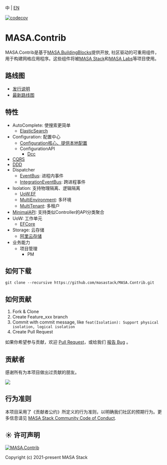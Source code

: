 ﻿中 | [EN](README.md)

[![codecov](https://codecov.io/gh/masastack/MASA.Contrib/branch/main/graph/badge.svg?token=87TPNHUHW2)](https://codecov.io/gh/masastack/MASA.Contrib)

# MASA.Contrib

MASA.Contrib是基于[MASA.BuildingBlocks](https://github.com/masastack/MASA.BuildingBlocks)提供开放, 社区驱动的可重用组件，用于构建网格应用程序。这些组件将被[MASA Stack](https://github.com/masastack)和[MASA Labs](https://github.com/masalabs)等项目使用。



## 路线图
* [发行说明](https://github.com/masastack/MASA.Contrib/releases)
* [最新路线图](https://github.com/masastack/MASA.Contrib/issues/40)



## 特性
* AutoComplete: 使搜索更简单
  * [ElasticSearch](./src/SearchEngine/Masa.Contrib.SearchEngine.AutoComplete.ElasticSearch/README.zh-CN.md)
* Configuration: 配置中心
  * [Configuration核心、提供本地配置](./src/Configuration/Masa.Contrib.Configuration/README.zh-CN.md)
  * ConfigurationAPI
    * [Dcc](./src/Configuration/Masa.Contrib.Configuration/README.zh-CN.md)
* [CQRS](./src/ReadWriteSpliting/Cqrs/Masa.Contrib.ReadWriteSpliting.Cqrs/README.zh-CN.md)
* [DDD](./src/Ddd/Masa.Contrib.Ddd.Domain/README.zh-CN.md)
* Dispatcher
  * [EventBus](./src/Dispatcher/Masa.Contrib.Dispatcher.Events/README.zh-CN.md): 进程内事件
  * [IntegrationEventBus](./src/Dispatcher/Masa.Contrib.Dispatcher.IntegrationEvents.Dapr/README.zh-CN.md): 跨进程事件
* Isolation: 支持物理隔离、逻辑隔离
  * [UoW.EF](./src/Isolation/Masa.Contrib.Isolation.UoW.EF/README.zh-CN.md)
  * [MultiEnvironment](./src/Isolation/Masa.Contrib.Isolation.MultiEnvironment/README.zh-CN.md): 多环境
  * [MultiTenant](./src/Isolation/Masa.Contrib.Isolation.MultiTenant/README.zh-CN.md): 多租户
* [MinimalAPI](./src/Service/Masa.Contrib.Service.MinimalAPIs/README.zh-CN.md): 支持类似Controller的API分类聚合
* UoW: 工作单元
  * [EFCore](./src/Data/Masa.Contrib.Data.UoW.EF/README.zh-CN.md)
* Storage: 云存储
  * [阿里云存储](./src/Storage/Masa.Contrib.Storage.ObjectStorage.Aliyun/README.zh-CN.md)
* 业务能力
  * 项目管理
    * PM



## 如何下载
```
git clone --recursive https://github.com/masastack/MASA.Contrib.git
```



## 如何贡献

1. Fork & Clone
2. Create Feature_xxx branch
3. Commit with commit message, like `feat(Isolation): Support physical isolation, logical isolation`
4. Create Pull Request

如果你希望参与贡献，欢迎 [Pull Request](https://github.com/masastack/MASA.BuildingBlocks/pulls)，或给我们 [报告 Bug](https://github.com/masastack/MASA.BuildingBlocks/issues/new) 。



## 贡献者

感谢所有为本项目做出过贡献的朋友。

<a href="https://github.com/masastack/MASA.Contrib/graphs/contributors">
    <img src="https://contrib.rocks/image?repo=masastack/MASA.Contrib" />
</a>



## 行为准则

本项目采用了《贡献者公约》所定义的行为准则，以明确我们社区的预期行为。更多信息请见 [MASA Stack Community Code of Conduct](https://github.com/masastack/community/blob/main/CODE-OF-CONDUCT.md).



## ☀️ 许可声明

[![MASA.Contrib](https://img.shields.io/badge/License-MIT-blue?style=flat-square)](/LICENSE.txt)

Copyright (c) 2021-present MASA Stack